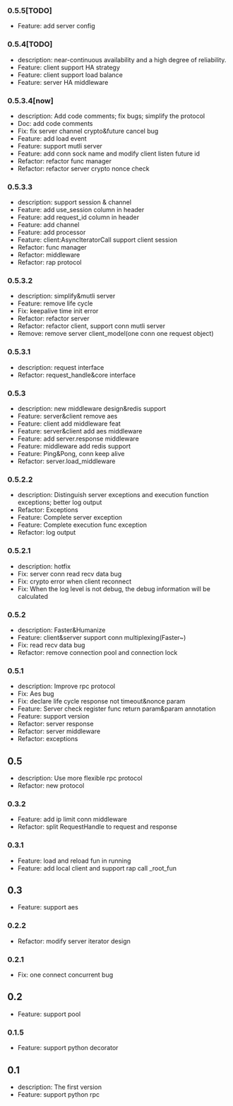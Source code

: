 ### 0.5.5[TODO]
 - Feature: add server config
 
### 0.5.4[TODO]
 - description: near-continuous availability and a high degree of reliability.
 - Feature: client support HA strategy
 - Feature: client support load balance
 - Feature: server HA middleware

### 0.5.3.4[now]
 - description: Add code comments; fix bugs; simplify the protocol
 - Doc: add code comments
 - Fix: fix server channel crypto&future cancel bug
 - Feature: add load event
 - Feature: support mutli server
 - Feature: add conn sock name and modify client listen future id
 - Refactor: refactor func manager
 - Refactor: refactor server crypto nonce check
 
### 0.5.3.3
 - description: support session & channel
 - Feature: add use_session column in header
 - Feature: add request_id column in header
 - Feature: add channel
 - Feature: add processor
 - Feature: client:AsyncIteratorCall support client session
 - Refactor: func manager
 - Refactor: middleware
 - Refactor: rap protocol

### 0.5.3.2
 - description: simplify&mutli server
 - Feature: remove life cycle
 - Fix: keepalive time init error
 - Refactor: refactor server
 - Refactor: refactor client, support conn mutli server
 - Remove: remove server client_model(one conn one request object)
 
### 0.5.3.1
 - description: request interface 
 - Refactor: request_handle&core interface

### 0.5.3
 - description: new middleware design&redis support
 - Feature: server&client remove aes
 - Feature: client add middleware feat
 - Feature: server&client add aes middleware
 - Feature: add server.response middleware
 - Feature: middleware add redis support
 - Feature: Ping&Pong, conn keep alive 
 - Refactor: server.load_middleware

### 0.5.2.2
 - description: Distinguish server exceptions and execution function exceptions; better log output
 - Refactor: Exceptions
 - Feature: Complete server exception
 - Feature: Complete execution func exception
 - Refactor: log output
 
### 0.5.2.1
 - description: hotfix
 - Fix: server conn read recv data bug
 - Fix: crypto error when client reconnect 
 - Fix: When the log level is not debug, the debug information will be calculated

### 0.5.2
 - description: Faster&Humanize
 - Feature: client&server support conn multiplexing(Faster~)
 - Fix: read recv data bug
 - Refactor: remove connection pool and connection lock

### 0.5.1
 - description: Improve rpc protocol
 - Fix: Aes bug
 - Fix: declare life cycle response not timeout&nonce param
 - Feature: Server check register func return param&param  annotation
 - Feature: support version
 - Refactor: server response
 - Refactor: server middleware
 - Refactor: exceptions

## 0.5
 - description: Use more flexible rpc protocol
 - Refactor: new protocol

### 0.3.2
 - Feature: add ip limit conn middleware
 - Refactor: split RequestHandle to request and response

### 0.3.1
 - Feature: load and reload fun in running
 - Feature: add local client and support rap call _root_fun

## 0.3
 - Feature: support aes

### 0.2.2 
 - Refactor: modify server iterator design

### 0.2.1 
 - Fix: one connect concurrent bug

## 0.2
 - Feature: support pool

### 0.1.5
 - Feature: support python decorator

## 0.1
 - description: The first version
 - Feature: support python rpc
 
